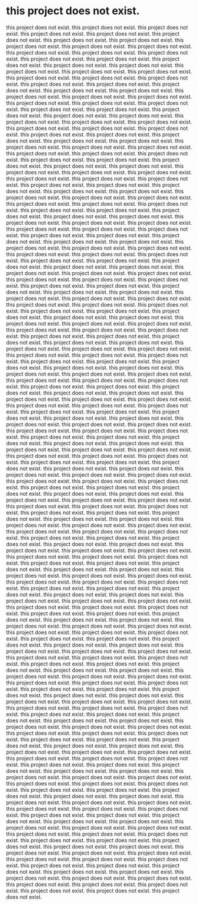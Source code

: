 # this project does not exist. 
this project does not exist. 
this project does not exist. 
this project does not exist. 
this project does not exist. 
this project does not exist. 
this project does not exist. 
this project does not exist. 
this project does not exist. 
this project does not exist. 
this project does not exist. 
this project does not exist. 
this project does not exist. 
this project does not exist. 
this project does not exist. 
this project does not exist. 
this project does not exist. 
this project does not exist. 
this project does not exist. 
this project does not exist. 
this project does not exist. 
this project does not exist. 
this project does not exist. 
this project does not exist. 
this project does not exist. 
this project does not exist. 
this project does not exist. 
this project does not exist. 
this project does not exist. 
this project does not exist. 
this project does not exist. 
this project does not exist. 
this project does not exist. 
this project does not exist. 
this project does not exist. 
this project does not exist. 
this project does not exist. 
this project does not exist. 
this project does not exist. 
this project does not exist. 
this project does not exist. 
this project does not exist. 
this project does not exist. 
this project does not exist. 
this project does not exist. 
this project does not exist. 
this project does not exist. 
this project does not exist. 
this project does not exist. 
this project does not exist. 
this project does not exist. 
this project does not exist. 
this project does not exist. 
this project does not exist. 
this project does not exist. 
this project does not exist. 
this project does not exist. 
this project does not exist. 
this project does not exist. 
this project does not exist. 
this project does not exist. 
this project does not exist. 
this project does not exist. 
this project does not exist. 
this project does not exist. 
this project does not exist. 
this project does not exist. 
this project does not exist. 
this project does not exist. 
this project does not exist. 
this project does not exist. 
this project does not exist. 
this project does not exist. 
this project does not exist. 
this project does not exist. 
this project does not exist. 
this project does not exist. 
this project does not exist. 
this project does not exist. 
this project does not exist. 
this project does not exist. 
this project does not exist. 
this project does not exist. 
this project does not exist. 
this project does not exist. 
this project does not exist. 
this project does not exist. 
this project does not exist. 
this project does not exist. 
this project does not exist. 
this project does not exist. 
this project does not exist. 
this project does not exist. 
this project does not exist. 
this project does not exist. 
this project does not exist. 
this project does not exist. 
this project does not exist. 
this project does not exist. 
this project does not exist. 
this project does not exist. 
this project does not exist. 
this project does not exist. 
this project does not exist. 
this project does not exist. 
this project does not exist. 
this project does not exist. 
this project does not exist. 
this project does not exist. 
this project does not exist. 
this project does not exist. 
this project does not exist. 
this project does not exist. 
this project does not exist. 
this project does not exist. 
this project does not exist. 
this project does not exist. 
this project does not exist. 
this project does not exist. 
this project does not exist. 
this project does not exist. 
this project does not exist. 
this project does not exist. 
this project does not exist. 
this project does not exist. 
this project does not exist. 
this project does not exist. 
this project does not exist. 
this project does not exist. 
this project does not exist. 
this project does not exist. 
this project does not exist. 
this project does not exist. 
this project does not exist. 
this project does not exist. 
this project does not exist. 
this project does not exist. 
this project does not exist. 
this project does not exist. 
this project does not exist. 
this project does not exist. 
this project does not exist. 
this project does not exist. 
this project does not exist. 
this project does not exist. 
this project does not exist. 
this project does not exist. 
this project does not exist. 
this project does not exist. 
this project does not exist. 
this project does not exist. 
this project does not exist. 
this project does not exist. 
this project does not exist. 
this project does not exist. 
this project does not exist. 
this project does not exist. 
this project does not exist. 
this project does not exist. 
this project does not exist. 
this project does not exist. 
this project does not exist. 
this project does not exist. 
this project does not exist. 
this project does not exist. 
this project does not exist. 
this project does not exist. 
this project does not exist. 
this project does not exist. 
this project does not exist. 
this project does not exist. 
this project does not exist. 
this project does not exist. 
this project does not exist. 
this project does not exist. 
this project does not exist. 
this project does not exist. 
this project does not exist. 
this project does not exist. 
this project does not exist. 
this project does not exist. 
this project does not exist. 
this project does not exist. 
this project does not exist. 
this project does not exist. 
this project does not exist. 
this project does not exist. 
this project does not exist. 
this project does not exist. 
this project does not exist. 
this project does not exist. 
this project does not exist. 
this project does not exist. 
this project does not exist. 
this project does not exist. 
this project does not exist. 
this project does not exist. 
this project does not exist. 
this project does not exist. 
this project does not exist. 
this project does not exist. 
this project does not exist. 
this project does not exist. 
this project does not exist. 
this project does not exist. 
this project does not exist. 
this project does not exist. 
this project does not exist. 
this project does not exist. 
this project does not exist. 
this project does not exist. 
this project does not exist. 
this project does not exist. 
this project does not exist. 
this project does not exist. 
this project does not exist. 
this project does not exist. 
this project does not exist. 
this project does not exist. 
this project does not exist. 
this project does not exist. 
this project does not exist. 
this project does not exist. 
this project does not exist. 
this project does not exist. 
this project does not exist. 
this project does not exist. 
this project does not exist. 
this project does not exist. 
this project does not exist. 
this project does not exist. 
this project does not exist. 
this project does not exist. 
this project does not exist. 
this project does not exist. 
this project does not exist. 
this project does not exist. 
this project does not exist. 
this project does not exist. 
this project does not exist. 
this project does not exist. 
this project does not exist. 
this project does not exist. 
this project does not exist. 
this project does not exist. 
this project does not exist. 
this project does not exist. 
this project does not exist. 
this project does not exist. 
this project does not exist. 
this project does not exist. 
this project does not exist. 
this project does not exist. 
this project does not exist. 
this project does not exist. 
this project does not exist. 
this project does not exist. 
this project does not exist. 
this project does not exist. 
this project does not exist. 
this project does not exist. 
this project does not exist. 
this project does not exist. 
this project does not exist. 
this project does not exist. 
this project does not exist. 
this project does not exist. 
this project does not exist. 
this project does not exist. 
this project does not exist. 
this project does not exist. 
this project does not exist. 
this project does not exist. 
this project does not exist. 
this project does not exist. 
this project does not exist. 
this project does not exist. 
this project does not exist. 
this project does not exist. 
this project does not exist. 
this project does not exist. 
this project does not exist. 
this project does not exist. 
this project does not exist. 
this project does not exist. 
this project does not exist. 
this project does not exist. 
this project does not exist. 
this project does not exist. 
this project does not exist. 
this project does not exist. 
this project does not exist. 
this project does not exist. 
this project does not exist. 
this project does not exist. 
this project does not exist. 
this project does not exist. 
this project does not exist. 
this project does not exist. 
this project does not exist. 
this project does not exist. 
this project does not exist. 
this project does not exist. 
this project does not exist. 
this project does not exist. 
this project does not exist. 
this project does not exist. 
this project does not exist. 
this project does not exist. 
this project does not exist. 
this project does not exist. 
this project does not exist. 
this project does not exist. 
this project does not exist. 
this project does not exist. 
this project does not exist. 
this project does not exist. 
this project does not exist. 
this project does not exist. 
this project does not exist. 
this project does not exist. 
this project does not exist. 
this project does not exist. 
this project does not exist. 
this project does not exist. 
this project does not exist. 
this project does not exist. 
this project does not exist. 
this project does not exist. 
this project does not exist. 
this project does not exist. 
this project does not exist. 
this project does not exist. 
this project does not exist. 
this project does not exist. 
this project does not exist. 
this project does not exist. 
this project does not exist. 
this project does not exist. 
this project does not exist. 
this project does not exist. 
this project does not exist. 
this project does not exist. 
this project does not exist. 
this project does not exist. 
this project does not exist. 
this project does not exist. 
this project does not exist. 
this project does not exist. 
this project does not exist. 
this project does not exist. 
this project does not exist. 
this project does not exist. 
this project does not exist. 
this project does not exist. 
this project does not exist. 
this project does not exist. 
this project does not exist. 
this project does not exist. 
this project does not exist. 
this project does not exist. 
this project does not exist. 
this project does not exist. 
this project does not exist. 
this project does not exist. 
this project does not exist. 
this project does not exist. 
this project does not exist. 
this project does not exist. 
this project does not exist. 
this project does not exist. 
this project does not exist. 
this project does not exist. 
this project does not exist. 
this project does not exist. 
this project does not exist. 
this project does not exist. 
this project does not exist. 
this project does not exist. 
this project does not exist. 
this project does not exist. 
